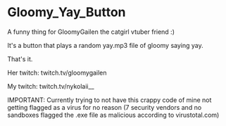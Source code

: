 # Gloomy_Yay_Button
A funny thing for GloomyGailen the catgirl vtuber friend :)

It's a button that plays a random yay.mp3 file of gloomy saying yay.

That's it.

Her twitch: twitch.tv/gloomygailen

My twitch: twitch.tv/nykolaii__

IMPORTANT: Currently trying to not have this crappy code of mine not getting flagged as a virus for no reason (7 security vendors and no sandboxes flagged the .exe file as malicious according to virustotal.com)
